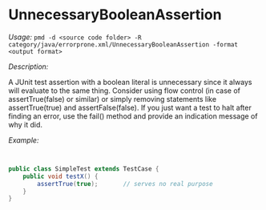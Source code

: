 
# UnnecessaryBooleanAssertion

*Usage:* 
`pmd -d <source code folder> -R category/java/errorprone.xml/UnnecessaryBooleanAssertion -format <output format>`

*Description:*

A JUnit test assertion with a boolean literal is unnecessary since it always will evaluate to the same thing.
Consider using flow control (in case of assertTrue(false) or similar) or simply removing
statements like assertTrue(true) and assertFalse(false).  If you just want a test to halt after finding
an error, use the fail() method and provide an indication message of why it did.
        

*Example:*
```java


public class SimpleTest extends TestCase {
    public void testX() {
        assertTrue(true);       // serves no real purpose
    }
}

        
```